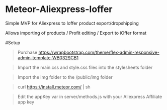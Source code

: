 # Meteor-Aliexpress-Ioffer
Simple MVP for Aliexpress to Ioffer product export/dropshipping

Allows importing of products / Profit editing / Export to iOffer format

#Setup

> Purchase https://wrapbootstrap.com/theme/flex-admin-responsive-admin-template-WB032SCB1

> Import the main.css and style.css files into the stylesheets folder

> Import the img folder to the /public/img folder

> curl https://install.meteor.com/ | sh

> Edit the appKey var in server/methods.js with your Aliexpress Affiliate app key
